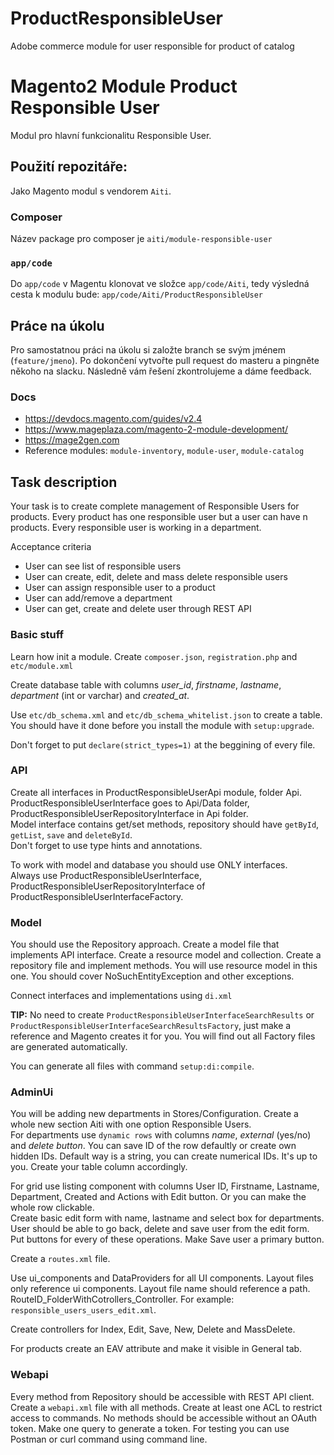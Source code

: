 # ProductResponsibleUser
Adobe commerce module for user responsible for product of catalog

# Magento2 Module Product Responsible User

Modul pro hlavní funkcionalitu Responsible User.

## Použití repozitáře:

Jako Magento modul s vendorem `Aiti`.

### Composer

Název package pro composer je `aiti/module-responsible-user`

### `app/code`

Do `app/code` v Magentu klonovat ve složce `app/code/Aiti`, tedy výsledná
cesta k modulu bude: `app/code/Aiti/ProductResponsibleUser`

## Práce na úkolu

Pro samostatnou práci na úkolu si založte branch se svým jménem (`feature/jmeno`). Po dokončení
vytvořte pull request do masteru a pingněte někoho na slacku.
Následně vám řešení zkontrolujeme a dáme feedback.

### Docs
- https://devdocs.magento.com/guides/v2.4
- https://www.mageplaza.com/magento-2-module-development/
- https://mage2gen.com
- Reference modules: `module-inventory`, `module-user`, `module-catalog`

## Task description
Your task is to create complete management of Responsible Users for products. Every product has one
responsible user but a user can have n products. Every responsible user is working in a department.

Acceptance criteria
- User can see list of responsible users
- User can create, edit, delete and mass delete responsible users
- User can assign responsible user to a product
- User can add/remove a department
- User can get, create and delete user through REST API

### Basic stuff
Learn how init a module. Create `composer.json`, `registration.php` and `etc/module.xml`  

Create database table with columns *user_id*, *firstname*, *lastname*, *department* (int or varchar) and *created_at*.  

Use `etc/db_schema.xml` and `etc/db_schema_whitelist.json` to create a table. You should have it done
before you install the module with `setup:upgrade`.  

Don't forget to put `declare(strict_types=1)` at the beggining of every file.

### API
Create all interfaces in ProductResponsibleUserApi module, folder Api.  
ProductResponsibleUserInterface goes to Api/Data folder, ProductResponsibleUserRepositoryInterface in Api folder.  
Model interface contains get/set methods, repository should have `getById`, `getList`, `save` and `deleteById`.  
Don't forget to use type hints and annotations.

To work with model and database you should use ONLY interfaces.  
Always use ProductResponsibleUserInterface, ProductResponsibleUserRepositoryInterface of ProductResponsibleUserInterfaceFactory.


### Model
You should use the Repository approach. Create a model file that implements API interface. Create a resource model and collection.
Create a repository file and implement methods. You will use resource model in this one. You should cover NoSuchEntityException and other exceptions.

Connect interfaces and implementations using `di.xml`

**TIP:** No need to create `ProductResponsibleUserInterfaceSearchResults` or `ProductResponsibleUserInterfaceSearchResultsFactory`, just make
a reference and Magento creates it for you. You will find out all Factory files are generated automatically.

You can generate all files with command `setup:di:compile`.

### AdminUi
You will be adding new departments in Stores/Configuration. Create a whole new section Aiti with one option Responsible Users.  
For departments use `dynamic rows` with columns *name*, *external* (yes/no) and *delete button*. You can save ID of the row defaultly or create own hidden IDs.
Default way is a string, you can create numerical IDs. It's up to you. Create your table column accordingly.  

For grid use listing component with columns User ID, Firstname, Lastname, Department, Created and Actions with Edit button. Or you can make the whole row clickable.  
Create basic edit form with name, lastname and select box for departments.  
User should be able to go back, delete and save user from the edit form. Put buttons for every of these operations. Make Save user a primary button.

Create a `routes.xml` file.

Use ui_components and DataProviders for all UI components. Layout files only reference ui components. Layout file name should reference a path. RouteID_FolderWithCotrollers_Controller. 
For example: `responsible_users_users_edit.xml`.

Create controllers for Index, Edit, Save, New, Delete and MassDelete.

For products create an EAV attribute and make it visible in General tab.

### Webapi
Every method from Repository should be accessible with REST API client. Create a `webapi.xml` file with all methods. Create at least one ACL to restrict access to commands.
No methods should be accessible without an OAuth token. Make one query to generate a token.
For testing you can use Postman or curl command using command line.

